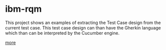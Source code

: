 # ibm-rqm
This project shows an examples of extracting the Test Case design from the current test case.
This test case design can than have the Gherkin language which than can be interpreted by the Cucumber engine.

[more](RQMExtractor/doc/index.md)
